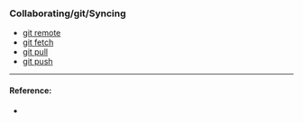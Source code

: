 ### Collaborating/git/Syncing

* [git remote](command/gitremote.md)
* [git fetch](command/gitfetch.md)
* [git pull](command/gitpull.md)
* [git push](command/gitpush.md)

----
#### Reference:
- []()